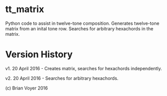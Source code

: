 # tt_matrix
Python code to assist in twelve-tone composition.
Generates twelve-tone matrix from an inital tone row. Searches for arbitrary hexachords in the matrix.

# Version History
v1. 20 April 2016 - Creates matrix, searches for hexachords independently. 

v2. 20 April 2016 - Searches for arbitrary hexachords.

(c) Brian Voyer 2016
